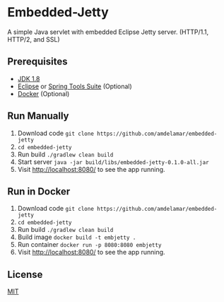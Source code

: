 # Embedded-Jetty

A simple Java servlet with embedded Eclipse Jetty server. (HTTP/1.1, HTTP/2, and SSL)

## Prerequisites

* [JDK 1.8](https://www.java.com/en/download/faq/develop.xml)
* [Eclipse](https://eclipse.org/downloads/) or [Spring Tools Suite](https://spring.io/tools) (Optional)
* [Docker](https://docs.docker.com/engine/installation/) (Optional)

## Run Manually

1. Download code `git clone https://github.com/amdelamar/embedded-jetty`
1. `cd embedded-jetty`
1. Run build `./gradlew clean build`
1. Start server `java -jar build/libs/embedded-jetty-0.1.0-all.jar`
1. Visit [http://localhost:8080/](http://localhost:8080/) to see the app running.

## Run in Docker

1. Download code `git clone https://github.com/amdelamar/embedded-jetty`
1. `cd embedded-jetty`
1. Run build `./gradlew clean build`
1. Build image `docker build -t embjetty .`
1. Run container `docker run -p 8080:8080 embjetty`
1. Visit [http://localhost:8080/](http://localhost:8080/) to see the app running.

## License

[MIT](/LICENSE)
